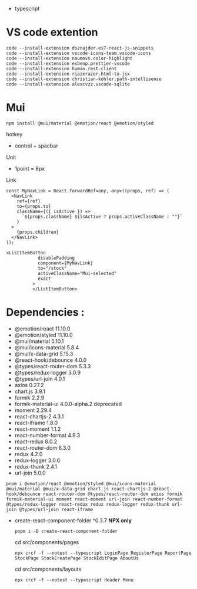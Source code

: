 - typescript

# VS code extention

```
code --install-extension dsznajder.es7-react-js-snippets
code --install-extension vscode-icons-team.vscode-icons
code --install-extension naumovs.color-highlight
code --install-extension esbenp.prettier-vscode
code --install-extension humao.rest-client
code --install-extension riazxrazor.html-to-jsx
code --install-extension christian-kohler.path-intellisense
code --install-extension alexcvzz.vscode-sqlite
```

# Mui

```
npm install @mui/material @emotion/react @emotion/styled
```

hotkey

- control + spacbar

Unit

- 1point = 8px

Link

```
const MyNavLink = React.forwardRef<any, any>((props, ref) => (
  <NavLink
    ref={ref}
    to={props.to}
    className={({ isActive }) =>
      `${props.className} ${isActive ? props.activeClassName : ""}`
    }
  >
    {props.children}
  </NavLink>
));

```

```
<ListItemButton
            disablePadding
            component={MyNavLink}
            to="/stock"
            activeClassName="Mui-selected"
            exact
          >
          </ListItemButton>
```

# Dependencies :

- @emotion/react 11.10.0
- @emotion/styled 11.10.0
- @mui/material 5.10.1
- @mui/icons-material 5.8.4
- @mui/x-data-grid 5.15.3
- @react-hook/debounce 4.0.0
- @types/react-router-dom 5.3.3
- @types/redux-logger 3.0.9
- @types/url-join 4.0.1
- axios 0.27.2
- chart.js 3.9.1
- formik 2.2.9
- formik-material-ui 4.0.0-alpha.2 deprecated
- moment 2.29.4
- react-chartjs-2 4.3.1
- react-iframe 1.8.0
- react-moment 1.1.2
- react-number-format 4.9.3
- react-redux 8.0.2
- react-router-dom 6.3.0
- redux 4.2.0
- redux-logger 3.0.6
- redux-thunk 2.4.1
- url-join 5.0.0

```
pnpm i @emotion/react @emotion/styled @mui/icons-material @mui/material @mui/x-data-grid chart.js react-chartjs-2 @react-hook/debounce react-router-dom @types/react-router-dom axios formik formik-material-ui moment react-moment url-join react-number-format @types/redux-logger react-redux redux redux-logger redux-thunk url-join @types/url-join react-iframe
```

- create-react-component-folder ^0.3.7 **NPX only**

  ```
  pnpm i -D create-react-component-folder
  ```

  cd src/components/pages

  ```
  npx crcf -f --notest --typescript LoginPage RegisterPage ReportPage StockPage StockCreatePage StockEditPage AboutUs
  ```

  cd src/components/layouts

  ```
  npx crcf -f --notest --typescript Header Menu
  ```
